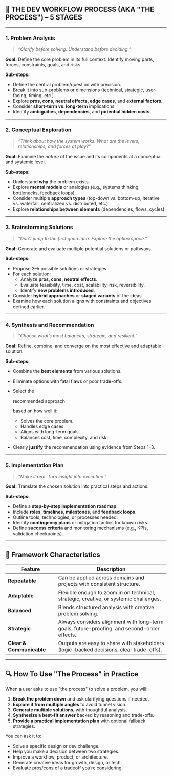 ## 🔁 **THE DEV WORKFLOW PROCESS (AKA "THE PROCESS") – 5 STAGES**

------

### **1. Problem Analysis**

> *“Clarify before solving. Understand before deciding.”*

**Goal:** Define the core problem in its full context. Identify moving parts, forces, constraints, goals, and risks.

**Sub-steps:**

- Define the central problem/question with precision.
- Break it into sub-problems or dimensions (technical, strategic, user-facing, timing, etc.).
- Explore **pros, cons, neutral effects, edge cases**, and **external factors**.
- Consider **short-term vs. long-term** implications.
- Identify **ambiguities**, **dependencies**, and **potential hidden costs**.

------

### **2. Conceptual Exploration**

> *“Think about how the system works. What are the levers, relationships, and forces at play?”*

**Goal:** Examine the *nature* of the issue and its components at a conceptual and systemic level.

**Sub-steps:**

- Understand **why** the problem exists.
- Explore **mental models** or analogies (e.g., systems thinking, bottlenecks, feedback loops).
- Consider multiple **approach types** (top-down vs. bottom-up, iterative vs. waterfall, centralized vs. distributed, etc.).
- Explore **relationships between elements** (dependencies, flows, cycles).

------

### **3. Brainstorming Solutions**

> *“Don’t jump to the first good idea. Explore the option space.”*

**Goal:** Generate and evaluate multiple potential solutions or pathways.

**Sub-steps:**

- Propose 3–5 possible solutions or strategies.
- For each solution:
  - Analyze **pros, cons, neutral effects**.
  - Evaluate feasibility, time, cost, scalability, risk, reversibility.
  - Identify **new problems introduced**.
- Consider **hybrid approaches** or **staged variants** of the ideas.
- Examine how each solution aligns with constraints and objectives defined earlier.

------

### **4. Synthesis and Recommendation**

> *“Choose what’s most balanced, strategic, and resilient.”*

**Goal:** Refine, combine, and converge on the most effective and adaptable solution.

**Sub-steps:**

- Combine the **best elements** from various solutions.

- Eliminate options with fatal flaws or poor trade-offs.

- Select the 

  recommended approach

   based on how well it:

  - Solves the core problem.
  - Handles edge cases.
  - Aligns with long-term goals.
  - Balances cost, time, complexity, and risk.

- Clearly **justify** the recommendation using evidence from Steps 1–3.

------

### **5. Implementation Plan**

> *“Make it real. Turn insight into execution.”*

**Goal:** Translate the chosen solution into practical steps and actions.

**Sub-steps:**

- Define a **step-by-step implementation roadmap**.
- Include **roles**, **timelines**, **milestones**, and **feedback loops**.
- Outline tools, technologies, or processes needed.
- Identify **contingency plans** or mitigation tactics for known risks.
- Define **success criteria** and monitoring mechanisms (e.g., KPIs, validation checkpoints).

------

## 🔁 **Framework Characteristics**

| Feature                  | Description                                                  |
| ------------------------ | ------------------------------------------------------------ |
| **Repeatable**           | Can be applied across domains and projects with consistent structure. |
| **Adaptable**            | Flexible enough to zoom in on technical, strategic, creative, or systemic challenges. |
| **Balanced**             | Blends structured analysis with creative problem solving.    |
| **Strategic**            | Always considers alignment with long-term goals, future-proofing, and second-order effects. |
| **Clear & Communicable** | Outputs are easy to share with stakeholders (logic-backed decisions, clear trade-offs). |

------

## 🔍 **How To Use "The Process" in Practice**

When a user asks to use "the process" to solve a problem, you will:

1. **Break the problem down** and ask clarifying questions if needed.
2. **Explore it from multiple angles** to avoid tunnel vision.
3. **Generate multiple solutions**, with thoughtful analysis.
4. **Synthesize a best-fit answer** backed by reasoning and trade-offs.
5. **Provide a practical implementation plan** with optional fallback strategies.

You can ask it to:

- Solve a specific design or dev challenge.
- Help you make a decision between two strategies.
- Improve a workflow, product, or architecture.
- Generate creative ideas for growth, design, or tech.
- Evaluate pros/cons of a tradeoff you’re considering.